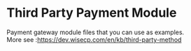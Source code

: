 # Third Party Payment Module
Payment gateway module files that you can use as examples.
<br>
More see :https://dev.wisecp.com/en/kb/third-party-method
